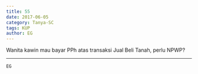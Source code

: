 ```yaml
---
title: 55
date: 2017-06-05
category: Tanya-SC
tags: KUP
author: EG
---
```


Wanita kawin mau bayar PPh atas transaksi Jual Beli Tanah, perlu NPWP?

---



`EG`
